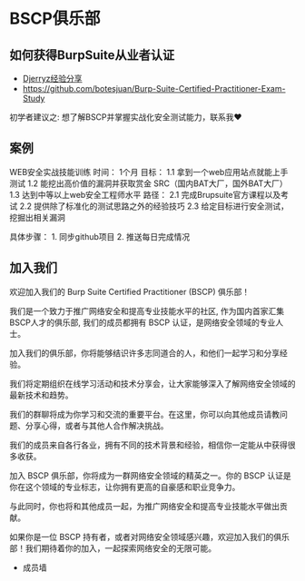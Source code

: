# BSCP俱乐部

## 如何获得BurpSuite从业者认证

* [Djerryz经验分享](./experiences/djerryz/README.md)
* https://github.com/botesjuan/Burp-Suite-Certified-Practitioner-Exam-Study



初学者建议之: 想了解BSCP并掌握实战化安全测试能力，联系我❤



## 案例

WEB安全实战技能训练
	时间：
		1个月
	目标： 
		1.1 拿到一个web应用站点就能上手测试
		1.2 能挖出高价值的漏洞并获取赏金 SRC（国内BAT大厂，国外BAT大厂）
		1.3 达到中等以上web安全工程师水平
	路径：
		2.1 完成Brupsuite官方课程以及考试
		2.2 提供除了标准化的测试思路之外的经验技巧
		2.3 给定目标进行安全测试，挖掘出相关漏洞

具体步骤：
 	1. 同步github项目
 	2. 推送每日完成情况



## 加入我们

欢迎加入我们的 Burp Suite Certified Practitioner (BSCP) 俱乐部！

我们是一个致力于推广网络安全和提高专业技能水平的社区, 作为国内首家汇集BSCP人才的俱乐部,  我们的成员都拥有 BSCP 认证，是网络安全领域的专业人士。

加入我们的俱乐部，你将能够结识许多志同道合的人，和他们一起学习和分享经验。

我们将定期组织在线学习活动和技术分享会，让大家能够深入了解网络安全领域的最新技术和趋势。

我们的群聊将成为你学习和交流的重要平台。在这里，你可以向其他成员请教问题、分享心得，或者与其他人合作解决挑战。

我们的成员来自各行各业，拥有不同的技术背景和经验，相信你一定能从中获得很多收获。

加入 BSCP 俱乐部，你将成为一群网络安全领域的精英之一。你的 BSCP 认证是你在这个领域的专业标志，让你拥有更高的自豪感和职业竞争力。

与此同时，你也将和其他成员一起，为推广网络安全和提高专业技能水平做出贡献。

如果你是一位 BSCP 持有者，或者对网络安全领域感兴趣，欢迎加入我们的俱乐部！我们期待着你的加入，一起探索网络安全的无限可能。



* 成员墙



